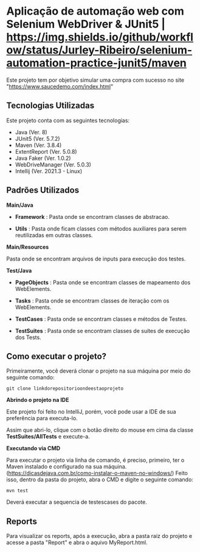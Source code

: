 # Aplicação de automação web com Selenium WebDriver & JUnit5 | https://img.shields.io/github/workflow/status/Jurley-Ribeiro/selenium-automation-practice-junit5/maven

Este projeto tem por objetivo simular uma compra com sucesso no site "https://www.saucedemo.com/index.html"

## Tecnologias Utilizadas

Este projeto conta com as seguintes tecnologias:  

- Java (Ver. 8)
- JUnit5 (Ver. 5.7.2)
- Maven  (Ver. 3.8.4)
- ExtentReport (Ver. 5.0.8)
- Java Faker (Ver. 1.0.2)
- WebDriveManager (Ver. 5.0.3)
- Intellij (Ver.  2021.3 - Linux)

## Padrões Utilizados

**Main/Java**

- **Framework** : Pasta onde se encontram classes de abstracao.

- **Utils** :  Pasta onde ficam classes com métodos auxiliares para serem reutilizadas em outras classes.

**Main/Resources**

Pasta onde se encontram arquivos de inputs para execução dos testes.


**Test/Java**

- **PageObjects** : Pasta onde se encontram classes de mapeamento dos WebElements.

- **Tasks** : Pasta onde se encontram classes de iteração com os WebElements.

- **TestCases** : Pasta onde se encontram classes e métodos de Testes.

- **TestSuites** : Pasta onde se encontram classes de suites de execução dos Tests.


## Como executar o projeto?

Primeiramente, você deverá clonar o projeto na sua máquina por meio do seguinte comando:

`git clone linkdorepositorioondeestaoprojeto`

**Abrindo o projeto na IDE**

Este projeto foi feito no IntelliJ, porém, você pode usar a IDE de sua preferência para executa-lo.

Assim que abri-lo, clique com o botão direito do mouse em cima da classe **TestSuites/AllTests** e execute-a.

**Executando via CMD**

Para executar o projeto via linha de comando, é preciso, primeiro, ter o Maven instalado e configurado na sua máquina.
(https://dicasdejava.com.br/como-instalar-o-maven-no-windows/)
Feito isso, dentro da pasta do projeto, abra o CMD e digite o seguinte comando:

`mvn test`

Deverá executar a sequencia de testescases do pacote.

## Reports

Para visualizar os reports, após a execução, abra a pasta raiz do projeto e acesse a pasta "Report" e abra o aquivo MyReport.html.
